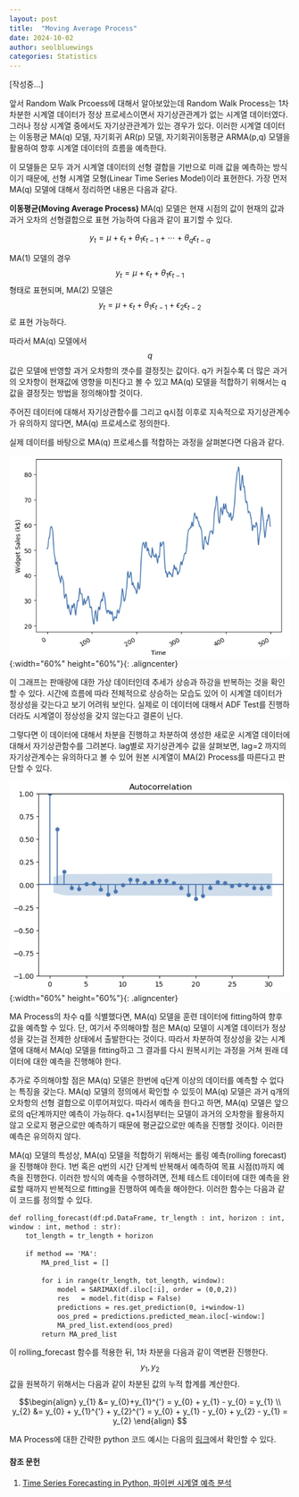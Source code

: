 ```yaml
---
layout: post
title:  "Moving Average Process"
date: 2024-10-02
author: seolbluewings
categories: Statistics
---
```


[작성중...]

앞서 Random Walk Prcoess에 대해서 알아보았는데 Random Walk Process는 1차 차분한 시계열 데이터가 정상 프로세스이면서 자기상관관계가 없는 시계열 데이터였다. 그러나 정상 시계열 중에서도 자기상관관계가 있는 경우가 있다. 이러한 시계열 데이터는 이동평균 MA(q) 모델, 자기회귀 AR(p) 모델, 자기회귀이동평균 ARMA(p,q) 모델을 활용하여 향후 시계열 데이터의 흐름을 예측한다. 

이 모델들은 모두 과거 시계열 데이터의 선형 결합을 기반으로 미래 값을 예측하는 방식이기 때문에, 선형 시계열 모형(Linear Time Series Model)이라 표현한다. 가장 먼저 MA(q) 모델에 대해서 정리하면 내용은 다음과 같다.

<strong> 이동평균(Moving Average Process) </strong>
MA(q) 모델은 현재 시점의 값이 현재의 값과 과거 오차의 선형결합으로 표현 가능하여 다음과 같이 표기할 수 있다.

$$
y_{t} = \mu + \epsilon_{t} + \theta_{1}\epsilon_{t-1} + \cdots + \theta_{q}\epsilon_{t-q}
$$

MA(1) 모델의 경우 $$y_{t} = \mu + \epsilon_{t}+\theta_{1}\epsilon_{t-1}$$ 형태로 표현되며, MA(2) 모델은 $$y_{t} = \mu + \epsilon_{t}+\theta_{1}\epsilon_{t-1} + \epsilon_{2}\epsilon_{t-2}$$ 로 표현 가능하다.

따라서 MA(q) 모델에서 $$q$$값은 모델에 반영할 과거 오차항의 갯수를 결정짓는 값이다. q가 커질수록 더 많은 과거의 오차항이 현재값에 영향을 미친다고 볼 수 있고 MA(q) 모델을 적합하기 위해서는 q값을 결정짓는 방법을 정의해야할 것이다.

주어진 데이터에 대해서 자기상관함수를 그리고 q시점 이후로 지속적으로 자기상관계수가 유의하지 않다면, MA(q) 프로세스로 정의한다. 

실제 데이터를 바탕으로 MA(q) 프로세스를 적합하는 과정을 살펴본다면 다음과 같다. 

![ma process](https://github.com/seolbluewings/seolbluewings.github.io/blob/master/assets/MA1.png?raw=true){:width="60%" height="60%"}{: .aligncenter}

이 그래프는 판매량에 대한 가상 데이터인데 추세가 상승과 하강을 반복하는 것을 확인할 수 있다. 시간에 흐름에 따라 전체적으로 상승하는 모습도 있어 이 시계열 데이터가 정상성을 갖는다고 보기 어려워 보인다. 실제로 이 데이터에 대해서 ADF Test를 진행하더라도 시계열이 정상성을 갖지 않는다고 결론이 닌다.

그렇다면 이 데이터에 대해서 차분을 진행하고 차분하여 생성한 새로운 시계열 데이터에 대해서 자기상관함수를 그려본다. lag별로 자기상관계수 값을 살펴보면, lag=2 까지의 자기상관계수는 유의하다고 볼 수 있어 원본 시계열이 MA(2) Process를 따른다고 판단할 수 있다. 

![ma process](https://github.com/seolbluewings/seolbluewings.github.io/blob/master/assets/MA2.png?raw=true){:width="60%" height="60%"}{: .aligncenter}

MA Process의 차수 q를 식별했다면, MA(q) 모델을 훈련 데이터에 fitting하여 향후 값을 예측할 수 있다. 단, 여기서 주의해야할 점은 MA(q) 모델이 시계열 데이터가 정상성을 갖는걸 전제한 상태에서 출발한다는 것이다. 
따라서 차분하여 정상성을 갖는 시계열에 대해서 MA(q) 모델을 fitting하고 그 결과를 다시 원복시키는 과정을 거쳐 원래 데이터에 대한 예측을 진행해야 한다.

추가로 주의해야할 점은 MA(q) 모델은 한번에 q단계 이상의 데이터를 예측할 수 없다는 특징을 갖는다. MA(q) 모델의 정의에서 확인할 수 있듯이 MA(q) 모델은 과거 q개의 오차항의 선형 결합으로 이루어져있다.
따라서 예측을 한다고 하면, MA(q) 모델은 앞으로의 q단계까지만 예측이 가능하다. q+1시점부터는 모델이 과거의 오차항을 활용하지 않고 오로지 평균으로만 예측하기 때문에 평균값으로만 예측을 진행할 것이다. 이러한 예측은 유의하지 않다.

MA(q) 모델의 특성상, MA(q) 모델을 적합하기 위해서는 롤링 예측(rolling forecast)을 진행해야 한다. 1번 혹은 q번의 시간 단계씩 반복해서 예측하여 목표 시점(t)까지 예측을 진행한다.
이러한 방식의 예측을 수행하려면, 전체 테스트 데이터에 대한 예측을 완료할 때까지 반복적으로 fitting을 진행하여 예측을 해야한다. 이러한 함수는 다음과 같이 코드를 정의할 수 있다.

```
def rolling_forecast(df:pd.DataFrame, tr_length : int, horizon : int, window : int, method : str):
    tot_length = tr_length + horizon

    if method == 'MA':
        MA_pred_list = []
        
        for i in range(tr_length, tot_length, window):
            model = SARIMAX(df.iloc[:i], order = (0,0,2))
            res   = model.fit(disp = False)
            predictions = res.get_prediction(0, i+window-1)
            oos_pred = predictions.predicted_mean.iloc[-window:]
            MA_pred_list.extend(oos_pred)
        return MA_pred_list
```

이 rolling_forecast 함수를 적용한 뒤, 1차 차분을 다음과 같이 역변환 진행한다. $$y_{1},y_{2}$$ 값을 원복하기 위해서는 다음과 같이 차분된 값의 누적 합계를 계산한다.

$$\begin{align}
y_{1} &= y_{0}+y_{1}^{'} = y_{0} + y_{1} - y_{0} = y_{1} \\
y_{2} &= y_{0} + y_{1}^{'} + y_{2}^{'} = y_{0} + y_{1} - y_{0} + y_{2} - y_{1} = y_{2}
\end{align}
$$

MA Process에 대한 간략한 python 코드 예시는 다음의 [링크](https://github.com/seolbluewings/python_study/blob/master/01.study/ma_process.py)에서 확인할 수 있다.


#### 참조 문헌
1. [Time Series Forecasting in Python, 파이썬 시계열 예측 분석](https://product.kyobobook.co.kr/detail/S000213799852a) <br/>
